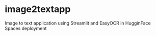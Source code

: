 # image2textapp
Image to text application using Streamlit and EasyOCR in HugginFace Spaces deployment
